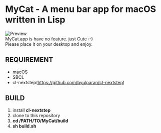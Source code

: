 # MyCat - A menu bar app for macOS written in Lisp

![Preview](images/demo.gif)  
MyCat.app is have no feature. just Cute :-)  
Please place it on your desktop and enjoy.


## REQUIREMENT
- macOS
- SBCL
- cl-nextstep(https://github.com/byulparan/cl-nextstep)


## BUILD
1. install **cl-nextstep**
2. clone to this repository
3. **cd /PATH/TO/MyCat/build**
4. **sh build.sh**
